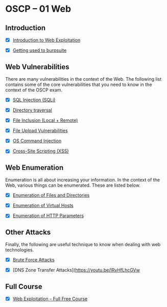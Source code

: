 # OSCP – 01 Web

## Introduction

- [X] [Introduction to Web Exploitation](https://youtu.be/fe5qBuxumRM)

- [X] [Getting used to burpsuite](https://youtu.be/mdYKh4PkMCo)

## Web Vulnerabilities

There are many vulnerabilities in the context of the Web. The following list contains some of the core vulnerabilities that you need to know in the context of the OSCP exam.

- [X] [SQL Injection (SQLi)](https://youtu.be/qUSf3rqN6qo)

- [X] [Directory traversal](https://youtu.be/ZKARJubUFMs)

- [X] [File Inclusion (Local + Remote)](https://youtu.be/tSAhl19gk6I)

- [X] [File Upload Vulnerabilities](https://youtu.be/G3YTDcQ3FwQ)

- [X] [OS Command Injection](https://youtu.be/F9_wc7J4iMU)

- [X] [Cross-Site Scripting (XSS)](https://youtu.be/XdlCWekzMq4)

## Web Enumeration

Enumeration is all about increasing your information. In the context of the Web, various things can be enumerated. These are listed below.

- [X] [Enumeration of Files and Directories](https://youtu.be/kfkGhuT6Lnc)

- [X] [Enumeration of Virtual Hosts](https://youtu.be/qksFm0HaBN0)

- [X] [Enumeration of HTTP Parameters](https://youtu.be/OlOs31VzhHo)

## Other Attacks

Finally, the following are useful technique to know when dealing with web technologies.

- [X] [Brute Force Attacks](https://youtu.be/tFNRGMF_bdE)

- [X] [DNS Zone Transfer Attacks](https://youtu.be/IRvHfLhcGVw

## Full Course

- [X] [Web Exploitation – Full Free Course](https://youtu.be/ik2p4Rz4QzM)
